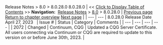 ﻿
Release Notes > 8.0 > 8.0.28.0
8.0.28.0
| << [Click to Display Table of Contents](8_0_28_0.md) >> **Navigation:**     [Release Notes](release_notes-1.md) > [8.0](8_0-1.md) > 8.0.28.0 | [Previous page](8_0-1.md) [Return to chapter overview](8_0-1.md) [Next page](8_0_27_1-1.md) |
| --- | --- |
8.0.28.0 Release Date
April 27, 2023
 
| Issue # | Status | Category | Comments |
| --- | --- | --- | --- |
| 2072 | Changed | Continuum, CQG | Updated a CQG Server Certificate. All users connecting via Continuum or CQG are required to update to this version on or before June 30th, 2023. |

